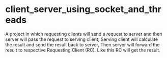 # client_server_using_socket_and_threads
A project in which requesting clients will send a request to server and then server will pass the request to serving client, Serving client will calculate the result and send the result back to server, Then server will forward the result to respective Requesting Client (RC). Like this RC will get the result.
